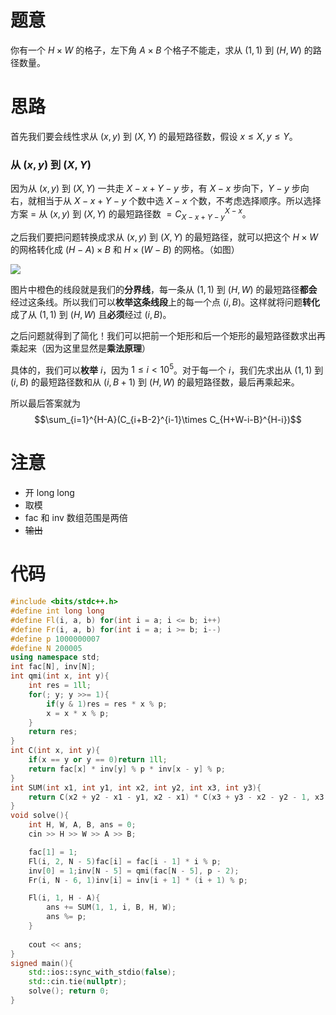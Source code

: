 # 题意
你有一个 $H\times W$ 的格子，左下角 $A\times B$ 个格子不能走，求从 $(1,1)$ 到 $(H,W)$ 的路径数量。

# 思路
首先我们要会线性求从 $(x,y)$ 到 $(X,Y)$ 的最短路径数，假设 $x\le X,y\le Y$。
### 从 $(x,y)$ 到 $(X,Y)$
因为从 $(x,y)$ 到 $(X,Y)$ 一共走 $X-x+Y-y$ 步，有 $X-x$ 步向下，$Y-y$ 步向右，就相当于从 $X-x+Y-y$ 个数中选 $X-x$ 个数，不考虑选择顺序。所以选择方案 $=$ 从 $(x,y)$ 到 $(X,Y)$ 的最短路径数 $=C_{X-x+Y-y}^{X-x}$。

之后我们要把问题转换成求从 $(x,y)$ 到 $(X,Y)$ 的最短路径，就可以把这个 $H\times W$ 的网格转化成 $(H-A)\times B$ 和 $H\times(W-B)$ 的网格。（如图）

![](https://cdn.luogu.com.cn/upload/image_hosting/3988un5v.png)

图片中橙色的线段就是我们的**分界线**，每一条从 $(1,1)$ 到 $(H,W)$ 的最短路径**都会**经过这条线。所以我们可以**枚举这条线段**上的每一个点 $(i,B)$。这样就将问题**转化**成了从 $(1,1)$ 到 $(H,W)$ 且**必须**经过 $(i,B)$。

之后问题就得到了简化！我们可以把前一个矩形和后一个矩形的最短路径数求出再乘起来（因为这里显然是**乘法原理**）

具体的，我们可以**枚举** $i$，因为 $1\le i<10^5$。对于每一个 $i$，我们先求出从 $(1,1)$ 到 $(i,B)$ 的最短路径数和从 $(i,B+1)$ 到 $(H,W)$ 的最短路径数，最后再乘起来。

所以最后答案就为
$$\sum_{i=1}^{H-A}(C_{i+B-2}^{i-1}\times C_{H+W-i-B}^{H-i})$$

# 注意
- 开 $\text{long long}$
- 取模
- $\text{fac}$ 和 $\text{inv}$ 数组范围是两倍
- ~~输出~~
# 代码
```cpp
#include <bits/stdc++.h>
#define int long long
#define Fl(i, a, b) for(int i = a; i <= b; i++)
#define Fr(i, a, b) for(int i = a; i >= b; i--)
#define p 1000000007
#define N 200005
using namespace std;
int fac[N], inv[N];
int qmi(int x, int y){
	int res = 1ll;
	for(; y; y >>= 1){
		if(y & 1)res = res * x % p;
		x = x * x % p;
	}
	return res;
}
int C(int x, int y){
	if(x == y or y == 0)return 1ll;
	return fac[x] * inv[y] % p * inv[x - y] % p;
}
int SUM(int x1, int y1, int x2, int y2, int x3, int y3){
	return C(x2 + y2 - x1 - y1, x2 - x1) * C(x3 + y3 - x2 - y2 - 1, x3 - x2) % p;
}
void solve(){
	int H, W, A, B, ans = 0;
	cin >> H >> W >> A >> B;

	fac[1] = 1;
	Fl(i, 2, N - 5)fac[i] = fac[i - 1] * i % p;
	inv[0] = 1;inv[N - 5] = qmi(fac[N - 5], p - 2);
	Fr(i, N - 6, 1)inv[i] = inv[i + 1] * (i + 1) % p;

	Fl(i, 1, H - A){
		ans += SUM(1, 1, i, B, H, W);
		ans %= p;
	}
	
	cout << ans;
}
signed main(){
	std::ios::sync_with_stdio(false);
	std::cin.tie(nullptr);
	solve(); return 0;
}
```